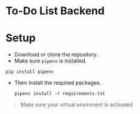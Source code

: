 # To-Do List Backend

# Setup
* Download or clone the repository.
* Make sure `pipenv` is installed.
```
pip install pipenv
```

* Then install the required packages.
  ```
  pipenv install -r requirements.txt
  ```

> Make sure your virtual environent is activated.